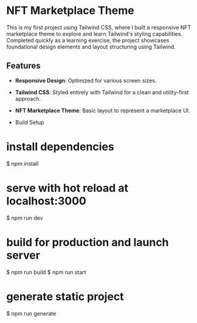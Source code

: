 # NFT Marketplace Theme

This is my first project using Tailwind CSS, where I built a responsive NFT marketplace theme to explore and learn Tailwind's styling capabilities. Completed quickly as a learning exercise, the project showcases foundational design elements and layout structuring using Tailwind.

## Features

- **Responsive Design**: Optimized for various screen sizes.
- **Tailwind CSS**: Styled entirely with Tailwind for a clean and utility-first approach.
- **NFT Marketplace Theme**: Basic layout to represent a marketplace UI.

- Build Setup
# install dependencies
$ npm install

# serve with hot reload at localhost:3000
$ npm run dev

# build for production and launch server
$ npm run build
$ npm run start

# generate static project
$ npm run generate
